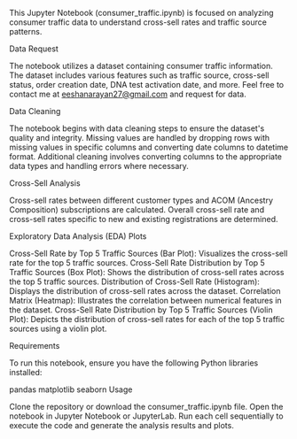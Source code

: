This Jupyter Notebook (consumer_traffic.ipynb) is focused on analyzing consumer traffic data to understand cross-sell rates and traffic source patterns.

Data Request

The notebook utilizes a dataset containing consumer traffic information. The dataset includes various features such as traffic source, cross-sell status, order creation date, DNA test activation date, and more.
Feel free to contact me at eeshanarayan27@gmail.com and request for data.

Data Cleaning

The notebook begins with data cleaning steps to ensure the dataset's quality and integrity.
Missing values are handled by dropping rows with missing values in specific columns and converting date columns to datetime format.
Additional cleaning involves converting columns to the appropriate data types and handling errors where necessary.

Cross-Sell Analysis

Cross-sell rates between different customer types and ACOM (Ancestry Composition) subscriptions are calculated.
Overall cross-sell rate and cross-sell rates specific to new and existing registrations are determined.

Exploratory Data Analysis (EDA) Plots

Cross-Sell Rate by Top 5 Traffic Sources (Bar Plot): Visualizes the cross-sell rate for the top 5 traffic sources.
Cross-Sell Rate Distribution by Top 5 Traffic Sources (Box Plot): Shows the distribution of cross-sell rates across the top 5 traffic sources.
Distribution of Cross-Sell Rate (Histogram): Displays the distribution of cross-sell rates across the dataset.
Correlation Matrix (Heatmap): Illustrates the correlation between numerical features in the dataset.
Cross-Sell Rate Distribution by Top 5 Traffic Sources (Violin Plot): Depicts the distribution of cross-sell rates for each of the top 5 traffic sources using a violin plot.

Requirements

To run this notebook, ensure you have the following Python libraries installed:

pandas
matplotlib
seaborn
Usage

Clone the repository or download the consumer_traffic.ipynb file.
Open the notebook in Jupyter Notebook or JupyterLab.
Run each cell sequentially to execute the code and generate the analysis results and plots.
